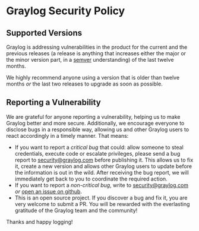 # Graylog Security Policy

## Supported Versions

Graylog is addressing vulnerabilities in the product for the current and the previous releases (a release is anything that increases either the major or the minor version part, in a [semver](https://semver.org) understanding) of the last twelve months.

We highly recommend anyone using a version that is older than twelve months _or_ the last two releases to upgrade as soon as possible.

## Reporting a Vulnerability

We are grateful for anyone reporting a vulnerability, helping us to make Graylog better and more secure. Additionally, we encourage everyone to disclose bugs in a responsible way, allowing us and other Graylog users to react accordingly in a timely manner.
That means:

  - If you want to report a *critical bug* that could: allow someone to steal credentials, execute code or escalate privileges, please send a bug report to security@graylog.com before publishing it. This allows us to fix it, create a new version and allows other Graylog users to update before the information is out in the wild. After receiving the bug report, we will immediately get back to you to coordinate the required action.
  - If you want to report a *non-critical bug*, write to security@graylog.com _or_ [open an issue on github](https://github.com/Graylog2/graylog2-server/issues/new).
  - This is an open source project. If you discover a bug and fix it, you are very welcome to submit a PR. You will be rewarded with the everlasting gratitude of the Graylog team and the community!
  
  Thanks and happy logging!
